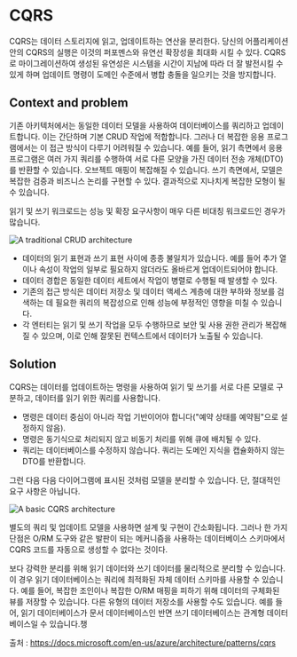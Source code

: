 # CQRS

CQRS는 데이터 스토리지에 읽고, 업데이트하는 연산을 분리한다. 당신의 어플리케이션안의 CQRS의 실행은 이것의 퍼포멘스와 유연선 확장성을 최대화 시킬 수 있다. CQRS로 마이그레이션하여 생성된 유연성은 시스템을 시간이 지남에 따라 더 잘 발전시킬 수 있게 하며 업데이트 명령이 도메인 수준에서 병합 충돌을 일으키는 것을 방지합니다.

## Context and problem

기존 아키텍처에서는 동일한 데이터 모델을 사용하여 데이터베이스를 쿼리하고 업데이트합니다. 이는 간단하며 기본 CRUD 작업에 적합합니다. 그러나 더 복잡한 응용 프로그램에서는 이 접근 방식이 다루기 어려워질 수 있습니다. 예를 들어, 읽기 측면에서 응용 프로그램은 여러 가지 쿼리를 수행하여 서로 다른 모양을 가진 데이터 전송 개체(DTO)를 반환할 수 있습니다. 오브젝트 매핑이 복잡해질 수 있습니다. 쓰기 측면에서, 모델은 복잡한 검증과 비즈니스 논리를 구현할 수 있다. 결과적으로 지나치게 복잡한 모형이 될 수 있습니다.

읽기 및 쓰기 워크로드는 성능 및 확장 요구사항이 매우 다른 비대칭 워크로드인 경우가 많습니다.

![A traditional CRUD architecture](https://docs.microsoft.com/en-us/azure/architecture/patterns/_images/command-and-query-responsibility-segregation-cqrs-tradition-crud.png)

- 데이터의 읽기 표현과 쓰기 표현 사이에 종종 불일치가 있습니다. 예를 들어 추가 열이나 속성이 작업의 일부로 필요하지 않더라도 올바르게 업데이트되어야 합니다.
- 데이터 경합은 동일한 데이터 세트에서 작업이 병렬로 수행될 때 발생할 수 있다.
- 기존의 접근 방식은 데이터 저장소 및 데이터 액세스 계층에 대한 부하와 정보를 검색하는 데 필요한 쿼리의 복잡성으로 인해 성능에 부정적인 영향을 미칠 수 있습니다.
- 각 엔터티는 읽기 및 쓰기 작업을 모두 수행하므로 보안 및 사용 권한 관리가 복잡해질 수 있으며, 이로 인해 잘못된 컨텍스트에서 데이터가 노출될 수 있습니다.

## Solution

CQRS는 데이터를 업데이트하는 명령을 사용하여 읽기 및 쓰기를 서로 다른 모델로 구분하고, 데이터를 읽기 위한 쿼리를 사용합니다.

- 명령은 데이터 중심이 아니라 작업 기반이어야 합니다("예약 상태를 예약됨"으로 설정하지 않음).
- 명령은 동기식으로 처리되지 않고 비동기 처리를 위해 큐에 배치될 수 있다.
- 쿼리는 데이터베이스를 수정하지 않습니다. 쿼리는 도메인 지식을 캡슐화하지 않는 DTO를 반환합니다.

그런 다음 다음 다이어그램에 표시된 것처럼 모델을 분리할 수 있습니다. 단, 절대적인 요구 사항은 아닙니다.

![A basic CQRS architecture](https://docs.microsoft.com/en-us/azure/architecture/patterns/_images/command-and-query-responsibility-segregation-cqrs-basic.png)

별도의 쿼리 및 업데이트 모델을 사용하면 설계 및 구현이 간소화됩니다. 그러나 한 가지 단점은 O/RM 도구와 같은 발판이 되는 메커니즘을 사용하는 데이터베이스 스키마에서 CQRS 코드를 자동으로 생성할 수 없다는 것이다.

보다 강력한 분리를 위해 읽기 데이터와 쓰기 데이터를 물리적으로 분리할 수 있습니다. 이 경우 읽기 데이터베이스는 쿼리에 최적화된 자체 데이터 스키마를 사용할 수 있습니다. 예를 들어, 복잡한 조인이나 복잡한 O/RM 매핑을 피하기 위해 데이터의 구체화된 뷰를 저장할 수 있습니다. 다른 유형의 데이터 저장소를 사용할 수도 있습니다. 예를 들어, 읽기 데이터베이스가 문서 데이터베이스인 반면 쓰기 데이터베이스는 관계형 데이터베이스일 수 있습니다.챙



출처 : https://docs.microsoft.com/en-us/azure/architecture/patterns/cqrs